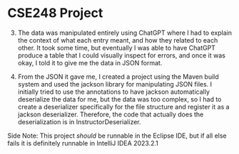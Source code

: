 # CSE248 Project
3. The data was manipulated entirely using ChatGPT where I had to explain the context of what each entry meant, and
    how they related to each other. It took some time, but eventually I was able to have ChatGPT produce a table that
    I could visually inspect for errors, and once it was okay, I told it to give me the data in JSON format.

2.  From the JSON it gave me, I created a project using the Maven build system and used the jackson library for
    manipulating JSON files. I initially tried to use the annotations to have jackson automatically deserialize
    the data for me, but the data was too complex, so I had to create a deserializer specifically for the file
    structure and register it as a jackson deserializer. Therefore, the code that actually does the deserialization
    is in InstructorDeserializer.

Side Note: This project _should_ be runnable in the Eclipse IDE, but if all else fails it is definitely runnable
           in IntelliJ IDEA 2023.2.1